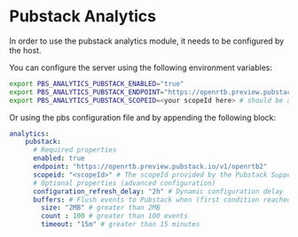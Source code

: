 # Pubstack Analytics

In order to use the pubstack analytics module, it needs to be configured by the host.

You can configure the server using the following environment variables:

```bash
export PBS_ANALYTICS_PUBSTACK_ENABLED="true"
export PBS_ANALYTICS_PUBSTACK_ENDPOINT="https://openrtb.preview.pubstack.io/v1/openrtb2"
export PBS_ANALYTICS_PUBSTACK_SCOPEID=<your scopeId here> # should be an UUIDv4
```

Or using the pbs configuration file and by appending the following block:

```yaml
analytics:
    pubstack:
      # Required properties
      enabled: true
      endpoint: "https://openrtb.preview.pubstack.io/v1/openrtb2"
      scopeid: "<scopeId>" # The scopeId provided by the Pubstack Support Team
      # Optional properties (advanced configuration)
      configuration_refresh_delay: "2h" # Dynamic configuration delay
      buffers: # Flush events to Pubstack when (first condition reached)
        size: "2MB" # greater than 2MB
        count : 100 # greater than 100 events
        timeout: "15m" # greater than 15 minutes
```